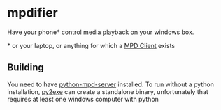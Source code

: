 mpdifier
========

Have your phone\* control media playback on your windows box.

\* or your laptop, or anything for which a [MPD Client](http://www.musicpd.org/clients/) exists

Building
--------

You need to have [python-mpd-server](http://pympdserver.tuxfamily.org/) installed. To run without a python installation, [py2exe](http://www.py2exe.org/index.cgi/Tutorial) can create a standalone binary, unfortunately that requires at least one windows computer with python


